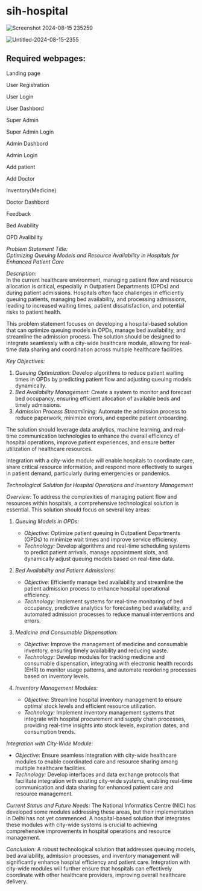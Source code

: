 # sih-hospital
![Screenshot 2024-08-15 235259](https://github.com/user-attachments/assets/f1f8b416-fe17-49f9-ac4b-33731f7eb0b0)

![Untitled-2024-08-15-2355](https://github.com/user-attachments/assets/038616ab-b263-419c-9ce2-d6dcd03690ac)


## Required webpages:

Landing page

User Registration

User Login

User Dashbord

Super Admin

Super Admin Login

Admin Dashbord

Admin Login

Add patient

Add Doctor

Inventory(Medicine)

Doctor Dashbord

Feedback

Bed Avability

OPD Avalibility


*Problem Statement Title:*  
*Optimizing Queuing Models and Resource Availability in Hospitals for Enhanced Patient Care*

*Description:*  
In the current healthcare environment, managing patient flow and resource allocation is critical, especially in Outpatient Departments (OPDs) and during patient admissions. Hospitals often face challenges in efficiently queuing patients, managing bed availability, and processing admissions, leading to increased waiting times, patient dissatisfaction, and potential risks to patient health.

This problem statement focuses on developing a hospital-based solution that can optimize queuing models in OPDs, manage bed availability, and streamline the admission process. The solution should be designed to integrate seamlessly with a city-wide healthcare module, allowing for real-time data sharing and coordination across multiple healthcare facilities.

*Key Objectives:*
1. *Queuing Optimization:* Develop algorithms to reduce patient waiting times in OPDs by predicting patient flow and adjusting queuing models dynamically.
2. *Bed Availability Management:* Create a system to monitor and forecast bed occupancy, ensuring efficient allocation of available beds and timely admissions.
3. *Admission Process Streamlining:* Automate the admission process to reduce paperwork, minimize errors, and expedite patient onboarding.

The solution should leverage data analytics, machine learning, and real-time communication technologies to enhance the overall efficiency of hospital operations, improve patient experiences, and ensure better utilization of healthcare resources. 

Integration with a city-wide module will enable hospitals to coordinate care, share critical resource information, and respond more effectively to surges in patient demand, particularly during emergencies or pandemics.




*Technological Solution for Hospital Operations and Inventory Management*

*Overview:*
To address the complexities of managing patient flow and resources within hospitals, a comprehensive technological solution is essential. This solution should focus on several key areas:

1. *Queuing Models in OPDs:*
   - *Objective:* Optimize patient queuing in Outpatient Departments (OPDs) to minimize wait times and improve service efficiency.
   - *Technology:* Develop algorithms and real-time scheduling systems to predict patient arrivals, manage appointment slots, and dynamically adjust queuing models based on real-time data.

2. *Bed Availability and Patient Admissions:*
   - *Objective:* Efficiently manage bed availability and streamline the patient admission process to enhance hospital operational efficiency.
   - *Technology:* Implement systems for real-time monitoring of bed occupancy, predictive analytics for forecasting bed availability, and automated admission processes to reduce manual interventions and errors.

3. *Medicine and Consumable Dispensation:*
   - *Objective:* Improve the management of medicine and consumable inventory, ensuring timely availability and reducing waste.
   - *Technology:* Develop modules for tracking medicine and consumable dispensation, integrating with electronic health records (EHR) to monitor usage patterns, and automate reordering processes based on inventory levels.

4. *Inventory Management Modules:*
   - *Objective:* Streamline hospital inventory management to ensure optimal stock levels and efficient resource utilization.
   - *Technology:* Implement inventory management systems that integrate with hospital procurement and supply chain processes, providing real-time insights into stock levels, expiration dates, and consumption trends.

*Integration with City-Wide Module:*
- *Objective:* Ensure seamless integration with city-wide healthcare modules to enable coordinated care and resource sharing among multiple healthcare facilities.
- *Technology:* Develop interfaces and data exchange protocols that facilitate integration with existing city-wide systems, enabling real-time communication and data sharing for enhanced patient care and resource management.

*Current Status and Future Needs:*
The National Informatics Centre (NIC) has developed some modules addressing these areas, but their implementation in Delhi has not yet commenced. A hospital-based solution that integrates these modules with city-wide systems is crucial to achieving comprehensive improvements in hospital operations and resource management.

*Conclusion:*
A robust technological solution that addresses queuing models, bed availability, admission processes, and inventory management will significantly enhance hospital efficiency and patient care. Integration with city-wide modules will further ensure that hospitals can effectively coordinate with other healthcare providers, improving overall healthcare delivery.
